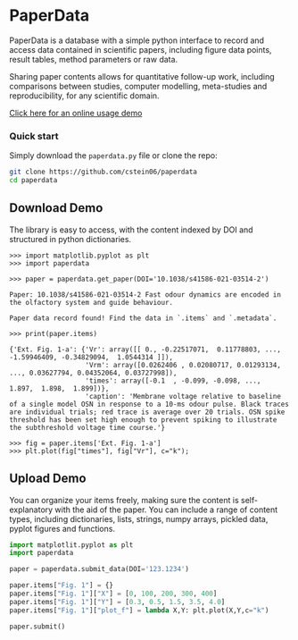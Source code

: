 # PaperData

PaperData is a database with a simple python interface to record and access data contained in scientific papers, including figure data points, result tables, method parameters or raw data. 

Sharing paper contents allows for quantitative follow-up work, including comparisons between studies, computer modelling, meta-studies and reproducibility, for any scientific domain.  

[Click here for an online usage demo](https://colab.research.google.com/drive/1ekgu4QaY-OXwAiqG27GqWnB7V1N3QeQh?usp=sharing)

### Quick start

Simply download the `paperdata.py` file or clone the repo:
```bash
git clone https://github.com/cstein06/paperdata
cd paperdata
```

## Download Demo

The library is easy to access, with the content indexed by DOI and structured in python dictionaries.

```pycon
>>> import matplotlib.pyplot as plt
>>> import paperdata

>>> paper = paperdata.get_paper(DOI='10.1038/s41586-021-03514-2')

Paper: 10.1038/s41586-021-03514-2 Fast odour dynamics are encoded in the olfactory system and guide behaviour. 

Paper data record found! Find the data in `.items` and `.metadata`.

>>> print(paper.items)

{'Ext. Fig. 1-a': {'Vr': array([[ 0., -0.22517071,  0.11778803, ..., -1.59946409, -0.34829094,  1.0544314 ]]),
                   'Vrm': array([0.0262406 , 0.02080717, 0.01293134, ..., 0.03627794, 0.04352064, 0.03727998]),
                   'times': array([-0.1  , -0.099, -0.098, ...,  1.897,  1.898,  1.899])},
                   'caption': 'Membrane voltage relative to baseline of a single model OSN in response to a 10-ms odour pulse. Black traces are individual trials; red trace is average over 20 trials. OSN spike threshold has been set high enough to prevent spiking to illustrate the subthreshold voltage time course.'}
            
>>> fig = paper.items['Ext. Fig. 1-a']
>>> plt.plot(fig["times"], fig["Vr"], c="k");
```

## Upload Demo

You can organize your items freely, making sure the content is self-explanatory with the aid of the paper. You can include a range of content types, including dictionaries, lists, strings, numpy arrays, pickled data, pyplot figures and functions.

```python
import matplotlit.pyplot as plt
import paperdata

paper = paperdata.submit_data(DOI='123.1234')

paper.items["Fig. 1"] = {}
paper.items["Fig. 1"]["X"] = [0, 100, 200, 300, 400]
paper.items["Fig. 1"]["Y"] = [0.3, 0.5, 1.5, 3.5, 4.0]
paper.items["Fig. 1"]["plot_f"] = lambda X,Y: plt.plot(X,Y,c="k")

paper.submit()
```
